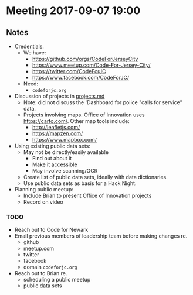 # Meeting 2017-09-07 19:00

## Notes

- Credentials.
  - We have:
    - <https://github.com/orgs/CodeForJerseyCity>
    - <https://www.meetup.com/Code-For-Jersey-City/>
    - <https://twitter.com/CodeForJC>
    - <https://www.facebook.com/CodeForJC/>
  - Need:
      - `codeforjc.org`
- Discussion of projects in
  [projects.md](https://github.com/CodeForJerseyCity/doc/blob/master/projects.md)
  - Note: did not discuss the 'Dashboard for police "calls for
    service" data.
  - Projects involving maps. Office of Innovation
  uses <https://carto.com/>. Other map tools include:
    - <http://leafletjs.com/>
    - <https://mapzen.com/>
    - <https://www.mapbox.com/>
- Using existing public data sets:
  - May not be directly/easily available
    - Find out about it
    - Make it accessible
    - May involve scanning/OCR
  - Create list of public data sets, ideally with data dictionaries.
  - Use public data sets as basis for a Hack Night.
- Planning public meetup:
  - Include Brian to present Office of Innovation projects
  - Record on video

### TODO

- Reach out to Code for Newark
- Email previous members of leadership team before making changes re.
  - github
  - meetup.com
  - twitter
  - facebook
  - domain `codeforjc.org`
- Reach out to Brian re.
  - scheduling a public meetup
  - public data sets
